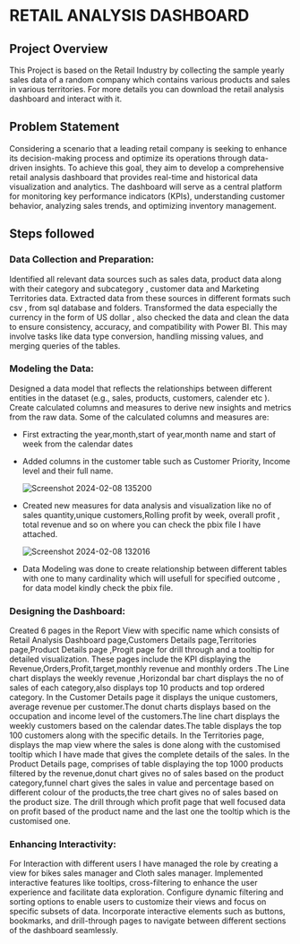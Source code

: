 # RETAIL ANALYSIS DASHBOARD
## Project Overview
This Project is based on the Retail Industry by collecting the sample yearly sales data of a random company which contains various products and sales in various territories.
For more details you can download the retail analysis dashboard and interact with it.

## Problem Statement
Considering a scenario that a leading retail company is seeking to enhance its decision-making process and optimize its operations through data-driven insights. To achieve this goal, they aim to develop a comprehensive retail analysis dashboard that provides real-time and historical data visualization and analytics. The dashboard will serve as a central platform for monitoring key performance indicators (KPIs), understanding customer behavior, analyzing sales trends, and optimizing inventory management.
## Steps followed
### Data Collection and Preparation:

Identified all relevant data sources such as sales data, product data along with their category and subcategory , customer data and Marketing Territories data.
Extracted data from these sources in different formats such csv , from sql database and folders.
Transformed the data especially the currency in the form of US dollar , also checked the data and clean the data to ensure consistency, accuracy, and compatibility with Power BI. This may involve tasks like data type conversion, handling missing values, and merging queries of the tables.
### Modeling the Data:

Designed a data model that reflects the relationships between different entities in the dataset (e.g., sales, products, customers, calender etc ).
Create calculated columns and measures to derive new insights and metrics from the raw data.
Some of the calculated columns and measures are:

- First extracting the year,month,start of year,month name and start of week from the calendar dates
- Added columns in the customer table such as Customer Priority, Income level and their full name.
  
  ![Screenshot 2024-02-08 135200](https://github.com/Sudarson-analyst/Power-BI-Project/assets/159156381/20133995-0c83-4f4e-a75f-42adcf202356)


- Created new measures for data analysis and visualization like no of sales quantity,unique customers,Rolling profit by week, overall profit , total revenue and so on where you can check the pbix file I have attached.

  ![Screenshot 2024-02-08 132016](https://github.com/Sudarson-analyst/Power-BI-Project/assets/159156381/a1388c47-0022-4a3d-8bc1-f59d29d7332c)

- Data Modeling was done to create relationship between different tables with one to many cardinality which will usefull for specified outcome , for data model kindly check the pbix file.



### Designing the Dashboard:

Created 6 pages in the Report View with specific name which consists of Retail Analysis Dashboard page,Customers Details page,Territories page,Product Details page ,Progit page for drill through and a tooltip for detailed visualization.
These pages include the KPI displaying the Revenue,Orders,Profit,target,monthly revenue and monthly orders .The Line chart displays the weekly revenue ,Horizondal bar chart displays the no of sales of each category,also displays top 10 products and top ordered category.
In the Customer Details page it displays the unique customers, average revenue per customer.The donut charts displays based on the occupation and income level of the customers.The line chart displays the weekly customers based on the calendar dates.The table displays the top 100 customers along with the specific details.
In the Territories page, displays the map view where the sales is done along with the customised tooltip which I have made that gives the complete details of the sales.
In the Product Details page, comprises of table displaying the top 1000 products filtered by the revenue,donut chart gives no of sales based on the product category,funnel chart gives the sales in value and percentage based on different colour of the products,the tree chart gives no of sales based on the product size.
The drill through which profit page that well focused data on profit based of the product name and the last one the tooltip which is the customised one.


### Enhancing Interactivity:

For Interaction with different users I have managed the role by creating a view for bikes sales manager and Cloth sales manager.
Implemented interactive features like tooltips, cross-filtering to enhance the user experience and facilitate data exploration.
Configure dynamic filtering and sorting options to enable users to customize their views and focus on specific subsets of data.
Incorporate interactive elements such as buttons, bookmarks, and drill-through pages to navigate between different sections of the dashboard seamlessly.
